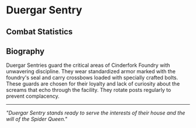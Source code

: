# Duergar Sentry

<link rel="stylesheet" href="../../drow_theme.css">

## Combat Statistics

<div id="sentry-statblock"></div>

<script>
// Wait for page load to ensure all scripts are available
document.addEventListener('DOMContentLoaded', function() {
  setTimeout(function() {
    // Load statblock from JSON file
    loadJsonStatblock('../json/duergar_sentry.json', 'sentry-statblock');
  }, 100);
});
</script>
## Biography

Duergar Sentries guard the critical areas of Cinderfork Foundry with unwavering discipline. They wear standardized armor marked with the foundry's seal and carry crossbows loaded with specially crafted bolts. These guards are chosen for their loyalty and lack of curiosity about the screams that echo through the facility. They rotate posts regularly to prevent complacency.

---

*"Duergar Sentry stands ready to serve the interests of their house and the will of the Spider Queen."*
